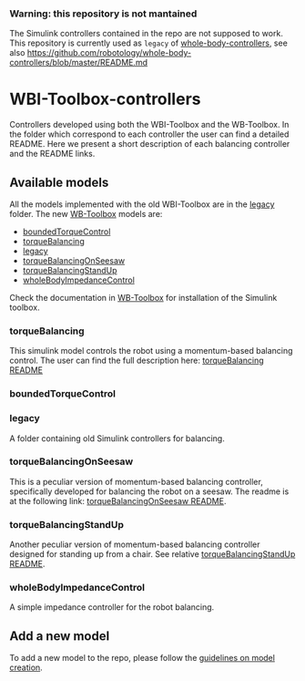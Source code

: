 ### Warning: this repository is not mantained
The Simulink controllers contained in the repo are not supposed to work. This repository is currently used as `legacy` of [whole-body-controllers](https://github.com/robotology/whole-body-controllers), see also https://github.com/robotology/whole-body-controllers/blob/master/README.md

# WBI-Toolbox-controllers
Controllers developed using both the WBI-Toolbox and the WB-Toolbox.
In the folder which correspond to each controller the user can find a detailed README. Here we present a short 
description of each balancing controller and the README links.

## Available models 

All the models implemented with the old WBI-Toolbox are in the [legacy](controllers/legacy) folder. The
new [WB-Toolbox](https://github.com/robotology/WB-Toolbox) models are:

- [boundedTorqueControl](#boundedtorquecontrol)
- [torqueBalancing](#torquebalancing)
- [legacy](#legacy)
- [torqueBalancingOnSeesaw](#torquebalancingonseesaw)
- [torqueBalancingStandUp](#torquebalancingstandup)
- [wholeBodyImpedanceControl](#wholebodyimpedancecontrol)

Check the documentation in [WB-Toolbox](https://github.com/robotology/WB-Toolbox) for installation of the Simulink toolbox.

### torqueBalancing
This simulink model controls the robot using a momentum-based balancing control.
The user can find the full description here: [torqueBalancing README](controllers/torqueBalancing/README.md)

### boundedTorqueControl

### legacy
A folder containing old Simulink controllers for balancing.

### torqueBalancingOnSeesaw
This is a peculiar version of momentum-based balancing controller, specifically developed for balancing the robot on a seesaw. The readme is at the following link: [torqueBalancingOnSeesaw README](controllers/torqueBalancingOnSeesaw/README.md).

### torqueBalancingStandUp
Another peculiar version of momentum-based balancing controller designed for standing up from a chair. See relative [torqueBalancingStandUp README](controllers/torqueBalancingStandUp/ICUB_STANDUP_README.md).

###  wholeBodyImpedanceControl
A simple impedance controller for the robot balancing. 

## Add a new model
To add a new model to the repo, please follow the [guidelines on model creation](doc/model_guidelines.md).
